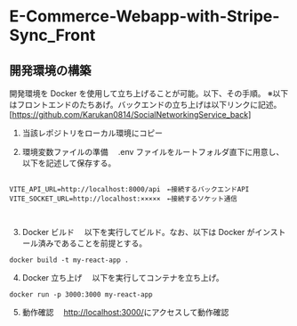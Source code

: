 # E-Commerce-Webapp-with-Stripe-Sync_Front

## 開発環境の構築

開発環境を Docker を使用して立ち上げることが可能。以下、その手順。
※以下はフロントエンドのたちあげ。バックエンドの立ち上げは以下リンクに記述。
[https://github.com/Karukan0814/SocialNetworkingService_back]

1. 当該レポジトリをローカル環境にコピー

2. 環境変数ファイルの準備
   　.env ファイルをルートフォルダ直下に用意し、以下を記述して保存する。

```

VITE_API_URL=http://localhost:8000/api　←接続するバックエンドAPI
VITE_SOCKET_URL=http://localhost:×××××　←接続するソケット通信



```

3. Docker ビルド
   　以下を実行してビルド。なお、以下は Docker がインストール済みであることを前提とする。

```
docker build -t my-react-app .
```

4. Docker 立ち上げ
   　以下を実行してコンテナを立ち上げ。

```
docker run -p 3000:3000 my-react-app
```

5. 動作確認
   　[http://localhost:3000/](http://localhost:3000/)にアクセスして動作確認
